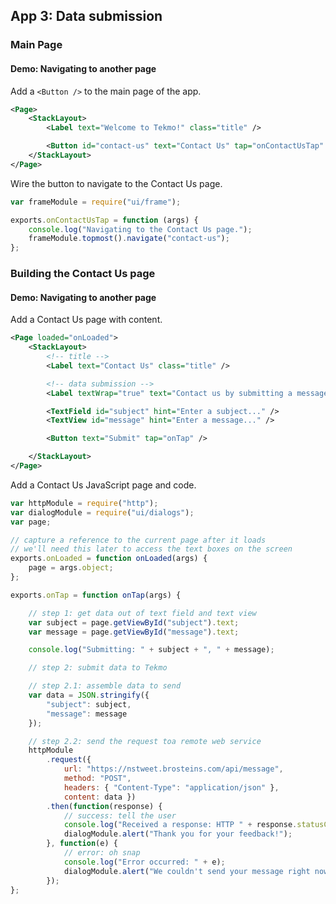 ## App 3: Data submission

### Main Page

<h4 class="exercise-start">
    <b>Demo</b>: Navigating to another page 
</h4>

Add a `<Button />` to the main page of the app.

```xml
<Page>
    <StackLayout>
        <Label text="Welcome to Tekmo!" class="title" />

        <Button id="contact-us" text="Contact Us" tap="onContactUsTap" />
    </StackLayout>
</Page>
```

Wire the button to navigate to the Contact Us page.

```javascript
var frameModule = require("ui/frame");

exports.onContactUsTap = function (args) {
    console.log("Navigating to the Contact Us page.");
    frameModule.topmost().navigate("contact-us");
};
```

<div class="exercise-end"></div>

### Building the Contact Us page

<h4 class="exercise-start">
    <b>Demo</b>: Navigating to another page 
</h4>

Add a Contact Us page with content.

```xml
<Page loaded="onLoaded">
    <StackLayout>
        <!-- title -->
        <Label text="Contact Us" class="title" />

        <!-- data submission -->
        <Label textWrap="true" text="Contact us by submitting a message below." />

        <TextField id="subject" hint="Enter a subject..." />
        <TextView id="message" hint="Enter a message..." />

        <Button text="Submit" tap="onTap" />

    </StackLayout>
</Page>
```

Add a Contact Us JavaScript page and code.

```javascript 
var httpModule = require("http");
var dialogModule = require("ui/dialogs");
var page;

// capture a reference to the current page after it loads
// we'll need this later to access the text boxes on the screen
exports.onLoaded = function onLoaded(args) {
    page = args.object;
};

exports.onTap = function onTap(args) {

    // step 1: get data out of text field and text view
    var subject = page.getViewById("subject").text;
    var message = page.getViewById("message").text;

    console.log("Submitting: " + subject + ", " + message);

    // step 2: submit data to Tekmo

    // step 2.1: assemble data to send
    var data = JSON.stringify({
        "subject": subject,
        "message": message
    });

    // step 2.2: send the request toa remote web service
    httpModule
        .request({
            url: "https://nstweet.brosteins.com/api/message",
            method: "POST",
            headers: { "Content-Type": "application/json" },
            content: data })
        .then(function(response) {
            // success: tell the user
            console.log("Received a response: HTTP " + response.statusCode);
            dialogModule.alert("Thank you for your feedback!");
        }, function(e) {
            // error: oh snap
            console.log("Error occurred: " + e);
            dialogModule.alert("We couldn't send your message right now. Try again later.");
        });
};
```

<div class="exercise-end"></div>

